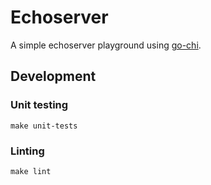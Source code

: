 # Echoserver

A simple echoserver playground using [go-chi](https://github.com/go-chi/chi).

## Development

### Unit testing

```make unit-tests```

### Linting

```make lint```
